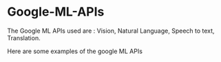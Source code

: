 # Google-ML-APIs
The Google ML APIs used are :
Vision,
Natural Language,
Speech to text,
Translation.

Here are some examples of the google ML APIs 
